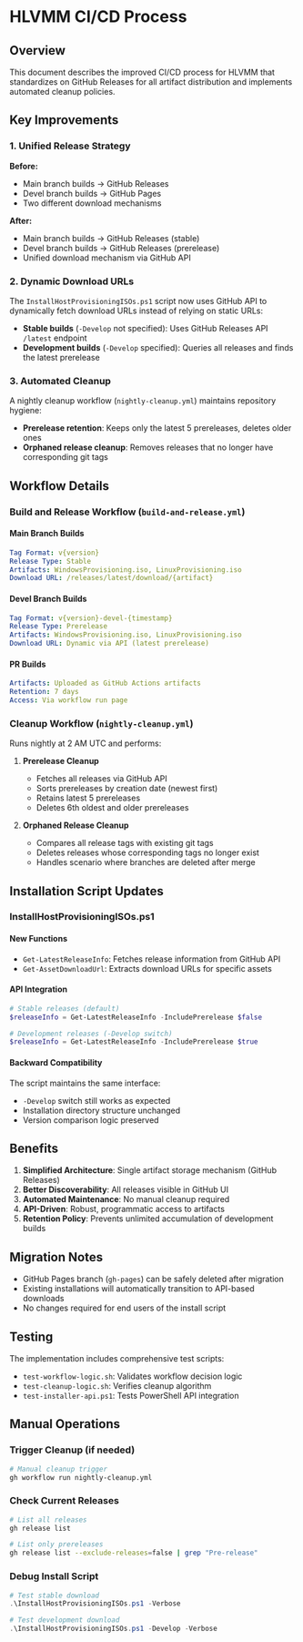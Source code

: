 # HLVMM CI/CD Process

## Overview

This document describes the improved CI/CD process for HLVMM that standardizes on GitHub Releases for all artifact distribution and implements automated cleanup policies.

## Key Improvements

### 1. Unified Release Strategy

**Before:** 
- Main branch builds → GitHub Releases
- Devel branch builds → GitHub Pages
- Two different download mechanisms

**After:**
- Main branch builds → GitHub Releases (stable)
- Devel branch builds → GitHub Releases (prerelease)
- Unified download mechanism via GitHub API

### 2. Dynamic Download URLs

The `InstallHostProvisioningISOs.ps1` script now uses GitHub API to dynamically fetch download URLs instead of relying on static URLs:

- **Stable builds** (`-Develop` not specified): Uses GitHub Releases API `/latest` endpoint
- **Development builds** (`-Develop` specified): Queries all releases and finds the latest prerelease

### 3. Automated Cleanup

A nightly cleanup workflow (`nightly-cleanup.yml`) maintains repository hygiene:

- **Prerelease retention**: Keeps only the latest 5 prereleases, deletes older ones
- **Orphaned release cleanup**: Removes releases that no longer have corresponding git tags

## Workflow Details

### Build and Release Workflow (`build-and-release.yml`)

#### Main Branch Builds
```yaml
Tag Format: v{version}
Release Type: Stable
Artifacts: WindowsProvisioning.iso, LinuxProvisioning.iso
Download URL: /releases/latest/download/{artifact}
```

#### Devel Branch Builds
```yaml
Tag Format: v{version}-devel-{timestamp}
Release Type: Prerelease
Artifacts: WindowsProvisioning.iso, LinuxProvisioning.iso
Download URL: Dynamic via API (latest prerelease)
```

#### PR Builds
```yaml
Artifacts: Uploaded as GitHub Actions artifacts
Retention: 7 days
Access: Via workflow run page
```

### Cleanup Workflow (`nightly-cleanup.yml`)

Runs nightly at 2 AM UTC and performs:

1. **Prerelease Cleanup**
   - Fetches all releases via GitHub API
   - Sorts prereleases by creation date (newest first)
   - Retains latest 5 prereleases
   - Deletes 6th oldest and older prereleases

2. **Orphaned Release Cleanup**
   - Compares all release tags with existing git tags
   - Deletes releases whose corresponding tags no longer exist
   - Handles scenario where branches are deleted after merge

## Installation Script Updates

### InstallHostProvisioningISOs.ps1

#### New Functions

- `Get-LatestReleaseInfo`: Fetches release information from GitHub API
- `Get-AssetDownloadUrl`: Extracts download URLs for specific assets

#### API Integration

```powershell
# Stable releases (default)
$releaseInfo = Get-LatestReleaseInfo -IncludePrerelease $false

# Development releases (-Develop switch)
$releaseInfo = Get-LatestReleaseInfo -IncludePrerelease $true
```

#### Backward Compatibility

The script maintains the same interface:
- `-Develop` switch still works as expected
- Installation directory structure unchanged
- Version comparison logic preserved

## Benefits

1. **Simplified Architecture**: Single artifact storage mechanism (GitHub Releases)
2. **Better Discoverability**: All releases visible in GitHub UI
3. **Automated Maintenance**: No manual cleanup required
4. **API-Driven**: Robust, programmatic access to artifacts
5. **Retention Policy**: Prevents unlimited accumulation of development builds

## Migration Notes

- GitHub Pages branch (`gh-pages`) can be safely deleted after migration
- Existing installations will automatically transition to API-based downloads
- No changes required for end users of the install script

## Testing

The implementation includes comprehensive test scripts:

- `test-workflow-logic.sh`: Validates workflow decision logic
- `test-cleanup-logic.sh`: Verifies cleanup algorithm
- `test-installer-api.ps1`: Tests PowerShell API integration

## Manual Operations

### Trigger Cleanup (if needed)
```bash
# Manual cleanup trigger
gh workflow run nightly-cleanup.yml
```

### Check Current Releases
```bash
# List all releases
gh release list

# List only prereleases
gh release list --exclude-releases=false | grep "Pre-release"
```

### Debug Install Script
```powershell
# Test stable download
.\InstallHostProvisioningISOs.ps1 -Verbose

# Test development download  
.\InstallHostProvisioningISOs.ps1 -Develop -Verbose
```